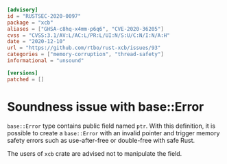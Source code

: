 ```toml
[advisory]
id = "RUSTSEC-2020-0097"
package = "xcb"
aliases = ["GHSA-c8hq-x4mm-p6q6", "CVE-2020-36205"]
cvss = "CVSS:3.1/AV:L/AC:L/PR:L/UI:N/S:U/C:N/I:N/A:H"
date = "2020-12-10"
url = "https://github.com/rtbo/rust-xcb/issues/93"
categories = ["memory-corruption", "thread-safety"]
informational = "unsound"

[versions]
patched = []
```

# Soundness issue with base::Error

`base::Error` type contains public field named `ptr`.
With this definition, it is possible to create a `base::Error` with an invalid pointer and trigger memory safety errors
such as use-after-free or double-free with safe Rust.

The users of `xcb` crate are advised not to manipulate the field.
